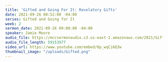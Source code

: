 ```yaml
---
title: 'Gifted and Going For It: Revelatory Gifts'
date: 2021-09-26 08:52:00 -04:00
series: Gifted and Going for It
week: 2
sermon_date: 2021-09-26 09:00:00 -04:00
speaker: Jamie Moore
audio_file: https://mccsermonaudio.s3.us-east-2.amazonaws.com/2021/Gifted/Gifted+Week+2.mp3
audio_file_length: 59153977
video_url: https://www.youtube.com/embed/8p_wqCi6Q3w
thumbnail_image: "/uploads/Gifted.png"
---
```


